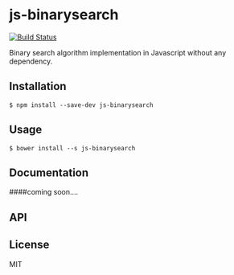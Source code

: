 # js-binarysearch

[![Build Status](https://secure.travis-ci.org/amgadfahmi/js-binarysearch.png?branch=master)](http://travis-ci.org/amgadfahmi/js-binarysearch)

Binary search algorithm implementation in Javascript without any dependency.

## Installation

```
$ npm install --save-dev js-binarysearch
```

## Usage

```
$ bower install --s js-binarysearch
```

## Documentation

####coming soon....

## API

## License

MIT
